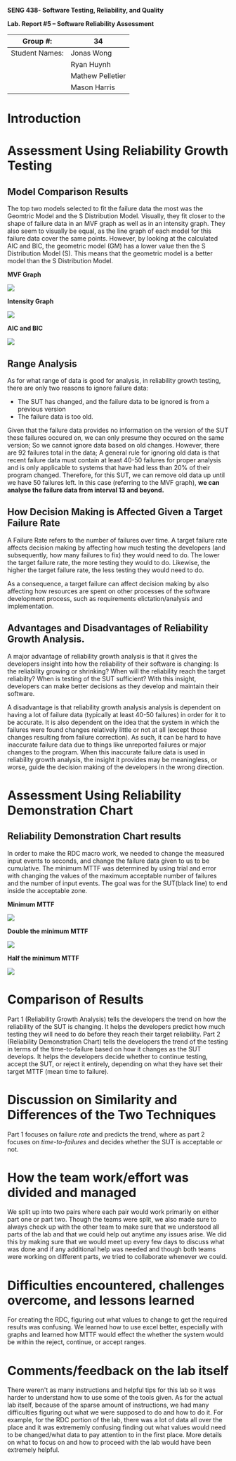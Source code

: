 **SENG 438- Software Testing, Reliability, and Quality**

**Lab. Report \#5 – Software Reliability Assessment**

| Group \#:       | 34  |
|-----------------|---|
| Student Names:  |  Jonas Wong |
|                 |  Ryan Huynh |
|                 |  Mathew Pelletier |
|                 |  Mason Harris |

# Introduction

# Assessment Using Reliability Growth Testing 
## Model Comparison Results
The top two models selected to fit the failure data the most was the Geomtric Model and the S Distribution Model. Visually, they fit closer to the shape of failure data in an MVF graph as well as in an intensity graph. They also seem to visually be equal, as the line graph of each model for this failure data cover the same points. However, by looking at the calculated AIC and BIC, the geometric model (GM) has a lower value then the S Distribution Model (S). This means that the geometric model is a better model than the S Distribution Model.

**MVF Graph**

![](./media/mod_comp_mvf.PNG) 

**Intensity Graph**

![](./media/mod_comp_intens.PNG)

**AIC and BIC**

![](./media/mod_comp_calc.PNG)

## Range Analysis
As for what range of data is good for analysis, in reliability growth testing, there are only two reasons to ignore failure data:
* The SUT has changed, and the failure data to be ignored is from a previous version
* The failure data is too old.

Given that the failure data provides no information on the version of the SUT these failures occured on, we can only presume they occured on the same version; So we cannot ignore data based on old changes. However, there are 92 failures total in the data; A general rule for ignoring old data is that recent failure data must contain at least 40-50 failures for proper analysis and is only applicable to systems that have had less than 20% of their program changed. Therefore, for this SUT, we can remove old data up until we have 50 failures left. In this case (referring to the MVF graph), **we can analyse the failure data from interval 13 and beyond.**

## How Decision Making is Affected Given a Target Failure Rate
A Failure Rate refers to the number of failures over time. A target failure rate affects decision making by affecting how much testing the developers (and subsequently, how many failures to fix) they would need to do. The lower the target failure rate, the more testing they would to do. Likewise, the higher the target failure rate, the less testing they would need to do.

As a consequence, a target failure can affect decision making by also affecting how resources are spent on other processes of the software development process, such as requirements elictation/analysis and implementation.

## Advantages and Disadvantages of Reliability Growth Analysis.
A major advantage of reliability growth analysis is that it gives the developers insight into how the reliability of their software is changing: Is the reliability growing or shrinking? When will the reliability reach the target reliabilty? When is testing of the SUT sufficient? With this insight, developers can make better decisions as they develop and maintain their software.

A disadvantage is that reliability growth analysis analysis is dependent on having a lot of failure data (typically at least 40-50 failures) in order for it to be accurate.  It is also dependent on the idea that the system in which the failures were found changes relatively little or not at all (except those changes resulting from failure correction). As such, it can be hard to have inaccurate failure data due to things like unreported failures or major changes to the program. When this inaccurate failure data is used in reliability growth analysis, the insight it provides may be meaningless, or worse, guide the decision making of the developers in the wrong direction.

# Assessment Using Reliability Demonstration Chart 

## Reliability Demonstration Chart results 
In order to make the RDC macro work, we needed to change the measured input events to seconds, and change the failure data given to us to be cumulative. The minimum MTTF was determined by using trial and error with changing the values of the maximum acceptable number of failures and the number of input events. The goal was for the SUT(black line) to end inside the acceptable zone.

**Minimum MTTF**

![](./media/minMTTF.png) 

**Double the minimum MTTF**

![](./media/doubleMTTF.png)

**Half the minimum MTTF**

![](./media/halfMTTF.png)

# Comparison of Results

Part 1 (Reliability Growth Analysis) tells the developers the trend on how the reliability of the SUT is changing. It helps the developers predict how much testing they will need to do before they reach their target reliability. Part 2 (Reliability Demonstration Chart) tells the developers the trend of the testing in terms of the time-to-failure based on how it changes as the SUT develops. It helps the developers decide whether to continue testing, accept the SUT, or reject it entirely, depending on what they have set their target MTTF (mean time to failure).

# Discussion on Similarity and Differences of the Two Techniques

Part 1 focuses on failure *rate* and predicts the trend, where as part 2 focuses on *time-to-failures* and decides whether the SUT is acceptable or not.

# How the team work/effort was divided and managed
We split up into two pairs where each pair would work primarily on either part one or part two. Though the teams were split, we also made sure to always check up with the other team to make sure that we understood all parts of the lab and that we could help out anytime any issues arise. We did this by making sure that we would meet up every few days to discuss what was done and if any additional help was needed and though both teams were working on different parts, we tried to collaborate whenever we could. 


# Difficulties encountered, challenges overcome, and lessons learned
For creating the RDC, figuring out what values to change to get the required results was confusing. We learned how to use excel better, especially with graphs and learned how MTTF would effect the whether the system would be within the reject, continue, or accept ranges.

# Comments/feedback on the lab itself
There weren't as many instructions and helpful tips for this lab so it was harder to understand how to use some of the tools given. As for the actual lab itself, because of the sparse amount of instructions, we had many difficulties figuring out what we were supposed to do and how to do it. For example, for the RDC portion of the lab, there was a lot of data all over the place and it was extrememly confusing finding out what values would need to be changed/what data to pay attention to in the first place. More details on what to focus on and how to proceed with the lab would have been extremely helpful.  
